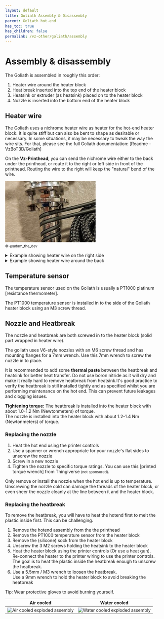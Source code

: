 ```yaml
---
layout: default
title: Goliath Assembly & Disassembly
parent: Goliath hot-end
has_toc: true
has_children: false
permalink: /vz-other/goliath/assembly
---
```


# Assembly & disassembly

The Goliath is assembled in roughly this order:

1. Heater wire around the heater block
2. Heat break inserted into the top end of the heater block
3. Heatsink or extruder (as heatsink) placed on to the heater block
4. Nozzle is inserted into the bottom end of the heater block

## Heater wire

The Goliath uses a nichrome heater wire as heater for the hot-end heater block. It is quite stiff but can also be bent to shape as desirable or necessary. In some situations, it may be necessary to tweak the way the wire sits. For that, please see the full Goliath documentation: [Readme - VzBoT3D/Goliath]

On the **Vz-Printhead**, you can  send the nichrome wire either to the back under the printhead, or route it to the right or left side in front of the printhead. Routing the wire to the right will keep the "natural" bend of the wire.

![Goliath heater wire on hot block](../../assets/images/vz-other/goliath/goliath_nichrome-wire.jpg)  
<small>© @adam_the_dev</small>

<details>
    <summary>Example showing heater wire on the right side</summary>
    <img src="https://user-images.githubusercontent.com/37383368/211330774-17573318-2ac8-4077-9e59-f4db8dd18e41.png"/>
</details>
<details>
    <summary>Example showing heater wire around the back</summary>
    <img src="https://github.com/VzBoT3D/Goliath/assets/16231288/a2eb4fd7-19bf-4881-a1d7-151410a10f99"/>
</details>

## Temperature sensor

The temperature sensor used on the Goliath is usually a PT1000 platinum [resistance thermometer].

The PT1000 temperature sensor is installed in to the side of the Goliath heater block using an M3 screw thread.

## Nozzle and Heatbreak

The nozzle and heatbreak are both screwed in to the heater block (solid part wrapped in heater wire).

The goliath uses V6-style nozzles with an M6 screw thread and has mounting flanges for a 7mm wrench. Use this 7mm wrench to screw the nozzle in to place.  

It is recommended to add some **thermal paste** between the heatbreak and heatsink for better heat transfer. Do not use boron nitride as it will dry and make it really hard to remove heatbreak from heatsink.It's good practice to verify the heatbreak is still installed tightly and as specified whilst you are performing maintenance on the hot end. This can prevent future leakages and clogging issues.

**Tightening torque:**
The heatbreak is installed into the heater block with about 1.0-1.2 Nm (Newtonmeters) of torque.  
The nozzle is installed into the heater block with about 1.2-1.4 Nm (Newtonmeters) of torque.

### Replacing the nozzle

1. Heat the hot end using the printer controls
2. Use a spanner or wrench appropriate for your nozzle's flat sides to unscrew the nozzle
3. Screw in a new nozzle
4. Tighten the nozzle to specific torque ratings.
    You can use this [printed torque wrench] from Thingiverse <small>(not sponsored)</small>.

Only remove or install the nozzle when the hot end is up to temperature. Unscrewing the nozzle cold can damage the threads of the heater block, or even sheer the nozzle cleanly at the line between it and the heater block.

### Replacing the heatbreak

To remove the heatbreak, you will have to heat the hotend first to melt the plastic inside first. This can be challenging.

1. Remove the hotend assembly from the the printhead
2. Remove the PT1000 temperature sensor from the heater block
3. Remove the (silicone) sock from the heater block
4. Unscrew the 3 M2 screws holding the heatsink to the heater block
5. Heat the heater block using the printer controls (Or use a heat gun).  
    Re-connect the heater to the printer wiring to use the printer controls.
    The goal is to heat the plastic inside the heatbreak enough to unscrew the heatbreak.
6. Use a 5.5mm / M3 wrench to loosen the heatbreak.  
    Use a 9mm wrench to hold the heater block to avoid breaking the heatbreak

Tip: Wear protective gloves to avoid burning yourself.

| Air cooled | Water cooled |
|------------|--------------|
|![Air cooled exploded assembly](https://github.com/VzBoT3D/Goliath/assets/16231288/d6e76627-d873-4850-878c-7ccd2e43ecf9)|![Water cooled exploded assembly](https://github.com/VzBoT3D/Goliath/assets/16231288/aad45350-c637-47a9-b347-ff488c033233)|
